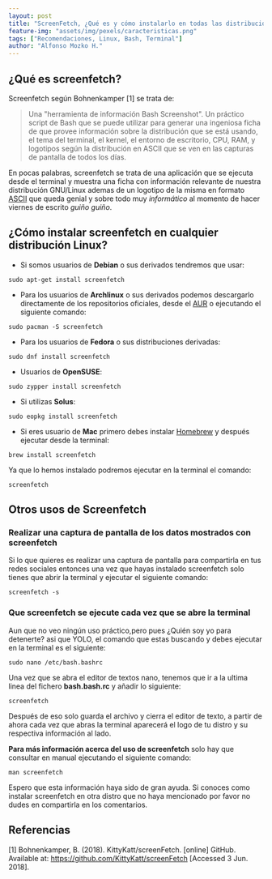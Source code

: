 ```yaml
---
layout: post
title: "ScreenFetch, ¿Qué es y cómo instalarlo en todas las distribuciones Linux?"
feature-img: "assets/img/pexels/caracteristicas.png"
tags: ["Recomendaciones, Linux, Bash, Terminal"]
author: "Alfonso Mozko H."
---
```

## ¿Qué es screenfetch?

Screenfetch según Bohnenkamper [1] se trata de:
>  Una "herramienta de información Bash Screenshot". Un práctico script de Bash que se puede utilizar para generar una ingeniosa ficha de que provee información sobre la distribución que se está usando, el tema del terminal, el kernel, el entorno de escritorio, CPU, RAM, y logotipos según la distribución en ASCII que se ven en las capturas de pantalla de todos los días.

En pocas palabras, screenfetch se trata de una aplicación que se ejecuta desde el terminal y muestra una ficha con información relevante de nuestra distribución GNU/Linux ademas de un logotipo de la misma en formato [ASCII](https://es.wikipedia.org/wiki/ASCII) que queda genial y sobre todo muy *informático* al momento de hacer viernes de escrito *guiño guiño*.

## ¿Cómo instalar screenfetch en cualquier distribución Linux?

* Si somos usuarios de **Debian** o sus derivados tendremos que usar:

```sudo apt-get install screenfetch```

* Para los usuarios de **Archlinux** o sus derivados podemos descargarlo directamente de los repositorios oficiales, desde el [AUR](https://aur.archlinux.org/packages/screenfetch-git) o ejecutando el siguiente comando:

```sudo pacman -S screenfetch```

* Para los usuarios de **Fedora** o sus distribuciones derivadas:

`sudo dnf install screenfetch`

* Usuarios de **OpenSUSE**:

`sudo zypper install screenfetch`

* Si utilizas **Solus**:

`sudo eopkg install screenfetch`

* Si eres usuario de **Mac** primero debes instalar [Homebrew](https://brew.sh/) y después ejecutar desde la terminal:

`brew install screenfetch`


Ya que lo hemos instalado podremos ejecutar en la terminal el comando:

`screenfetch`

## Otros usos de Screenfetch

### Realizar una captura de pantalla de los datos mostrados con screenfetch
Si lo que quieres es realizar una captura de pantalla para compartirla en tus redes sociales entonces una vez que hayas instalado screenfetch solo tienes que abrir la terminal y ejecutar el siguiente comando:

`screenfetch -s`


### Que screenfetch se ejecute cada vez que se abre la terminal
Aun que no veo ningún uso práctico,pero pues ¿Quién soy yo para detenerte? asi que YOLO, el comando que estas buscando y debes ejecutar en la terminal es el siguiente:

`sudo nano /etc/bash.bashrc`

Una vez que se abra el editor de textos nano, tenemos que ir a la ultima linea del fichero **bash.bash.rc** y añadir lo siguiente:

`screenfetch`

Después de eso solo guarda el archivo y cierra el editor de texto, a partir de ahora cada vez que abras la terminal aparecerá el logo de tu distro y su respectiva información al lado.

**Para más información acerca del uso de screenfetch** solo hay que consultar en manual ejecutando el siguiente comando:

`man screenfetch`

Espero que esta información haya sido de gran ayuda.
Si conoces como instalar screenfetch en otra distro que no haya mencionado por favor no dudes en compartirla en los comentarios.

## Referencias 
[1] Bohnenkamper, B. (2018). KittyKatt/screenFetch. [online] GitHub. Available at: https://github.com/KittyKatt/screenFetch [Accessed 3 Jun. 2018].


